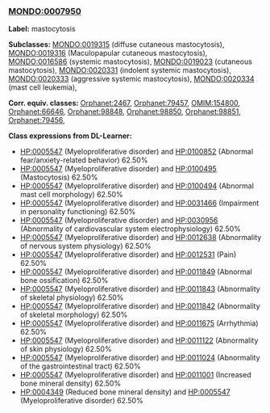 
### [MONDO:0007950](http://purl.obolibrary.org/obo/MONDO_0007950)
**Label:** mastocytosis

**Subclasses:** [MONDO:0019315](http://purl.obolibrary.org/obo/MONDO_0019315) (diffuse cutaneous mastocytosis), [MONDO:0019316](http://purl.obolibrary.org/obo/MONDO_0019316) (Maculopapular cutaneous mastocytosis), [MONDO:0016586](http://purl.obolibrary.org/obo/MONDO_0016586) (systemic mastocytosis), [MONDO:0019023](http://purl.obolibrary.org/obo/MONDO_0019023) (cutaneous mastocytosis), [MONDO:0020331](http://purl.obolibrary.org/obo/MONDO_0020331) (indolent systemic mastocytosis), [MONDO:0020333](http://purl.obolibrary.org/obo/MONDO_0020333) (aggressive systemic mastocytosis), [MONDO:0020334](http://purl.obolibrary.org/obo/MONDO_0020334) (mast cell leukemia), 

**Corr. equiv. classes:** [Orphanet:2467](http://www.orpha.net/ORDO/Orphanet_2467), [Orphanet:79457](http://www.orpha.net/ORDO/Orphanet_79457), [OMIM:154800](http://purl.obolibrary.org/obo/OMIM_154800), [Orphanet:66646](http://www.orpha.net/ORDO/Orphanet_66646), [Orphanet:98848](http://www.orpha.net/ORDO/Orphanet_98848), [Orphanet:98850](http://www.orpha.net/ORDO/Orphanet_98850), [Orphanet:98851](http://www.orpha.net/ORDO/Orphanet_98851), [Orphanet:79456](http://www.orpha.net/ORDO/Orphanet_79456), 

**Class expressions from DL-Learner:**

- [HP:0005547](http://purl.obolibrary.org/obo/HP_0005547) (Myeloproliferative disorder) and [HP:0100852](http://purl.obolibrary.org/obo/HP_0100852) (Abnormal fear/anxiety-related behavior) 62.50%
- [HP:0005547](http://purl.obolibrary.org/obo/HP_0005547) (Myeloproliferative disorder) and [HP:0100495](http://purl.obolibrary.org/obo/HP_0100495) (Mastocytosis) 62.50%
- [HP:0005547](http://purl.obolibrary.org/obo/HP_0005547) (Myeloproliferative disorder) and [HP:0100494](http://purl.obolibrary.org/obo/HP_0100494) (Abnormal mast cell morphology) 62.50%
- [HP:0005547](http://purl.obolibrary.org/obo/HP_0005547) (Myeloproliferative disorder) and [HP:0031466](http://purl.obolibrary.org/obo/HP_0031466) (Impairment in personality functioning) 62.50%
- [HP:0005547](http://purl.obolibrary.org/obo/HP_0005547) (Myeloproliferative disorder) and [HP:0030956](http://purl.obolibrary.org/obo/HP_0030956) (Abnormality of cardiovascular system electrophysiology) 62.50%
- [HP:0005547](http://purl.obolibrary.org/obo/HP_0005547) (Myeloproliferative disorder) and [HP:0012638](http://purl.obolibrary.org/obo/HP_0012638) (Abnormality of nervous system physiology) 62.50%
- [HP:0005547](http://purl.obolibrary.org/obo/HP_0005547) (Myeloproliferative disorder) and [HP:0012531](http://purl.obolibrary.org/obo/HP_0012531) (Pain) 62.50%
- [HP:0005547](http://purl.obolibrary.org/obo/HP_0005547) (Myeloproliferative disorder) and [HP:0011849](http://purl.obolibrary.org/obo/HP_0011849) (Abnormal bone ossification) 62.50%
- [HP:0005547](http://purl.obolibrary.org/obo/HP_0005547) (Myeloproliferative disorder) and [HP:0011843](http://purl.obolibrary.org/obo/HP_0011843) (Abnormality of skeletal physiology) 62.50%
- [HP:0005547](http://purl.obolibrary.org/obo/HP_0005547) (Myeloproliferative disorder) and [HP:0011842](http://purl.obolibrary.org/obo/HP_0011842) (Abnormality of skeletal morphology) 62.50%
- [HP:0005547](http://purl.obolibrary.org/obo/HP_0005547) (Myeloproliferative disorder) and [HP:0011675](http://purl.obolibrary.org/obo/HP_0011675) (Arrhythmia) 62.50%
- [HP:0005547](http://purl.obolibrary.org/obo/HP_0005547) (Myeloproliferative disorder) and [HP:0011122](http://purl.obolibrary.org/obo/HP_0011122) (Abnormality of skin physiology) 62.50%
- [HP:0005547](http://purl.obolibrary.org/obo/HP_0005547) (Myeloproliferative disorder) and [HP:0011024](http://purl.obolibrary.org/obo/HP_0011024) (Abnormality of the gastrointestinal tract) 62.50%
- [HP:0005547](http://purl.obolibrary.org/obo/HP_0005547) (Myeloproliferative disorder) and [HP:0011001](http://purl.obolibrary.org/obo/HP_0011001) (Increased bone mineral density) 62.50%
- [HP:0004349](http://purl.obolibrary.org/obo/HP_0004349) (Reduced bone mineral density) and [HP:0005547](http://purl.obolibrary.org/obo/HP_0005547) (Myeloproliferative disorder) 62.50%


